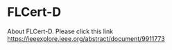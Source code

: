 # FLCert-D
About FLCert-D. Please click this link https://ieeexplore.ieee.org/abstract/document/9911773
